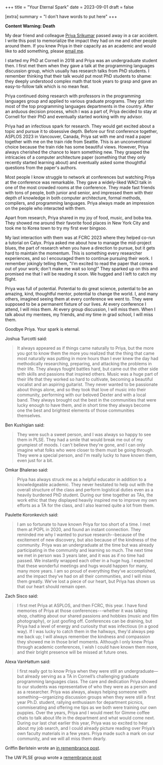 +++
title = "Your Eternal Spark"
date = 2023-09-01
draft = false

[extra]
summary = "I don't have words to put here"
+++

**Content Warning: Death**

My dear friend and colleague [Priya Srikumar][priya] passed away in a car accident.
I write this post to memorialize the impact they had on me and other people around them.
If you knew Priya in their capacity as an academic and would like to add something, please [email me](mailto:rachit.nigam12@gmail.com).

I started my PhD at Cornell in 2018 and Priya was an undergraduate student then.
I first met them when they gave a talk at the programming languages discussion group, which usually has research talks from PhD students.
I remember thinking that their talk would put most PhD students to shame: they deeply understood complex math that took years to grasp and gave an easy-to-follow talk which is no mean feat.

Priya continued doing research with professors in the programming languages group and applied to various graduate programs.
They got into most of the top programming languages departments in the country.
After an arduous decision process, which I was a part of, Priya decided to stay at Cornell for their PhD and eventually started working with my advisor.

Priya had an infectious spark for research. They would get excited about a topic and pursue it to obsessive depth.
Before our first conference together, ASPLOS 2023 in Vancouver, Canada, Priya sat with me and read a paper together with me on the train ride from Seattle.
This is an unconventional choice because the train ride has some beautiful views.
However, Priya always cherished the chance to learn something new.
They grasped the intricacies of a computer architecture paper (something that they only recently started learning about) and eventually asked some thoughtful questions from the paper's authors.

Most people I know struggle to network at conferences but watching Priya at the conference was remarkable.
They gave a widely-liked WACI talk in one of the most crowded rooms at the conference.
They made fast friends with tons of people, both junior and senior, and impressed them with their depth of knowledge in both computer architecture, formal methods, compilers, and programming languages.
Priya always made an impression on the people who interacted with them.

Apart from research, Priya shared in my joy of food, music, and boba tea.
They showed me around their favorite food places in New York City and took me to Korea town to try my first ever bingsoo.

My last interaction with them was at FCRC 2023 where they helped co-run a tutorial on Calyx.
Priya asked me about how to manage the mid-project blues, the part of research when you have a direction to pursue, but it gets hard to maintain the momentum.
This is something every researcher experiences, and so I encouraged them to continue pursuing their work.
I remember jokingly telling them, "I'm excited to read the paper that comes out of your work; don't make me wait so long!"
They sparked up on this and promised me that I will be reading it soon.
We hugged and I left to catch my flight.

Priya was full of potential. Potential to do great science, potential to be an amazing, kind, thoughtful mentor, potential to change the world.
I, and many others, imagined seeing them at every conference we went to.
They were supposed to be a permanent fixture of our lives.
At every conference I attend, I will miss them.
At every group discussion, I will miss them.
When I talk about my mentees, my friends, and my time in grad school, I will miss them.

Goodbye Priya. Your spark is eternal.

Joshua Turcotti said:
> It always appeared as if things came naturally to Priya, but the more you got to know them the more you realized that the thing that came most naturally was putting in more hours than I ever knew the day had methodically researching, preparing, and attacking the problems in their life. They always fought battles hard, but came out the other side with skills and passions that inspired others. Music was a huge part of their life that they worked so hard to cultivate, becoming a beautiful vocalist and an aspiring guitarist. They never wanted to be passionate about things alone, and so they took that love of music into their community, performing with our beloved Dexter and with a local band. They always brought out the best in the communities that were lucky enough to have them, and in short time they always become one the best and brightest elements of those communities themselves.

Ben Kushigian said:
> They were such a sweet person, and I was always so happy to see them in PLSE. They had a smile that would break me out of my grumpiest of moods. I can't believe they're gone, and I can only imagine what folks who were closer to them must be going through. They were a special person, and I'm really lucky to have known them, even just for a bit.

Omkar Bhalerao said:
> Priya has always struck me as a helpful educator in addition to a knowledgeable academic. They never hesitated to help out with the overall structure of the class and perform logistical duties even as a heavily burdened PhD student. During our time together as TAs, the work ethic that they displayed heavily inspired me to improve my own efforts as a TA for the class, and I also learned quite a lot from them.

Paulette Koronkevich said:
> I am so fortunate to have known Priya for too short of a time. I met them at POPL in 2020, and found an instant connection. They reminded me why I wanted to pursue research--because of the excitement of new discovery, but also because of the kindness of the community. Priya was an undergraduate at the time but was already participating in the community and learning so much. The next time we met in person was 3 years later, and it was as if no time had passed. We instantly wrapped each other in a huge hug. I expected that these wonderful meetings and hugs would happen for many, many more years. I am so proud of everything they’ve accomplished, and the impact they’ve had on all their communities, and I will miss them greatly. We’ve lost a piece of our heart, but Priya has shown us that our heart should remain open.

Zach Sisco said:
> I first met Priya at ASPLOS, and then FCRC, this year. I have fond memories of Priya at those conferences---whether it was talking shop, chatting about our shared passions and hobbies (music and film photography), or just goofing off. Conferences can be draining, but Priya had a level of energy and curiosity that was infectious (in a good way). If I was lucky to catch them in the hallways, they'd always pep me back up; I will always remember the kindness and compassion they showed me in those brief moments. Although I only knew Priya through academic conferences, I wish I could have known them more, and their bright presence will be missed at future ones.

Alexa VanHattum said:
> I first really got to know Priya when they were still an undergraduate—but already serving as a TA in Cornell’s challenging graduate programming languages class. The care and dedication Priya showed to our students was representative of who they were as a person and as a researcher. Priya was always, always helping someone with something—organizing discussion groups when they were still a first year Ph.D. student, rallying enthusiasm for department picnics, commiserating and offering me tips as we both were training our own puppies. Over the years, Priya and I would meet for Gimme coffee chats to talk about life in the department and what would come next. During our last chat earlier this year, Priya was so excited to hear about my job search, and I could already picture reading over Priya’s own faculty materials in a few years. Priya made such a mark on our community, and we will all miss them dearly.

Griffin Berlstein wrote an [in remembrance post](https://griffinberlste.in/blog/2023-09-02-priya/).

The UW PLSE group wrote a [remembrance post][uw-rem]


[priya]: https://priyasrikumar.com/
[uw-rem]: https://uwplse.org/priya